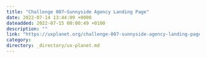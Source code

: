 ```yaml
---
title: "Challenge 007–Sunnyside Agency Landing Page"
date: 2022-07-14 13:44:09 +0000
dateadded: 2022-07-15 00:00:49 +0100
description: ""
link: "https://uxplanet.org/challenge-007-sunnyside-agency-landing-page-6a0501140be5?source=rss----819cc2aaeee0---4"
category:
directory: _directory/ux-planet.md
---
```

